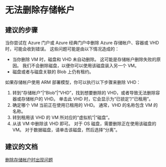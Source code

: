 <properties
    pageTitle="I can't delete my storage account"
    description="无法删除存储帐户"
    service="microsoft.storage"
    resource="storageaccounts"
    authors="passaree"
    displayOrder="1"
    selfHelpType="resource"
    supportTopicIds="32551644,32551656,32551657,32551665"
    resourceTags=""
    productPesIds="15629"
    cloudEnvironments="public"
/>


# <a name="i-cant-delete-my-storage-account"></a>无法删除存储帐户

## <a name="recommended-steps"></a>**建议的步骤**
当你尝试在 Azure 门户或 Azure 经典门户中删除 Azure 存储帐户、容器或 VHD 时，可能会收到错误。 这些问题可能是由以下情况造成的：

- 当你删除 VM 时，磁盘和 VHD 未自动删除。 这可能是存储帐户删除失败的原因。 我们不会删除磁盘，以便你可以使用该磁盘装入另一个 VM。<br>
- 磁盘或者与磁盘关联的 Blob 上仍有租约。<br>

如果存储帐户使用 ARM 部署模型，你可以执行以下步骤来删除 VHD：

1. 转到“存储帐户”|“Blob”|“VHD”，找到想要删除的 VHD，或者导致无法删除容器或存储帐户的 VHD。  单击此 VHD 时，它会显示为“已锁定”/“已租用”。
2. 确定哪个 VM 当前正在使用已租用的 VHD。  通常，VHD 的名称包含 VM 的名称。
3. 转到租用该 VHD 的 VM 所对应的“虚拟机”|“磁盘”。  
4. 从该 VM 中删除该 VHD 即可。  对于 OS 磁盘，需要删除正在使用该磁盘的 VM。  对于数据磁盘，请单击该磁盘，然后选择“分离”。


## <a name="recommended-documents"></a>**建议的文档**
[删除存储帐户时出现问题](https://azure.microsoft.com/documentation/articles/storage-resource-manager-cannot-delete-storage-account-container-vhd/)



<!--HONumber=Nov16_HO4-->


